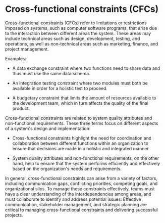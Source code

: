 # Cross-functional constraints (CFCs)

Cross-functional constraints (CFCs) refer to limitations or restrictions imposed on systems, such as computer software programs, that arise due to the interaction between different areas the system. These areas may include technical areas such as design, development, testing, and operations, as well as non-technical areas such as marketing, finance, and project management.

Examples:

* A data exchange constraint where two functions need to share data and thus must use the same data schema.

* An integration testing constraint where two modules must both be available in order for a holistic test to proceed.

* A budgetary constraint that limits the amount of resources available to the development team, which in turn affects the quality of the final product.

Cross-functional constraints are related to system quality attributes and non-functional requirements. These three terms focus on different aspects of a system's design and implementation:

* Cross-functional constraints highlight the need for coordination and collaboration between different functions within an organization to ensure that decisions are made in a holistic and integrated manner. 

* System quality attributes and non-functional requirements, on the other hand, help to ensure that the system performs efficiently and effectively based on the organization's needs and requirements.

In general, cross-functional constraints can arise from a variety of factors, including communication gaps, conflicting priorities, competing goals, and organizational silos. To manage these constraints effectively, teams must have a clear understanding of the interdependencies among areas, and must collaborate to identify and address potential issues. Effective communication, stakeholder management, and strategic planning are critical to managing cross-functional constraints and delivering successful projects.
